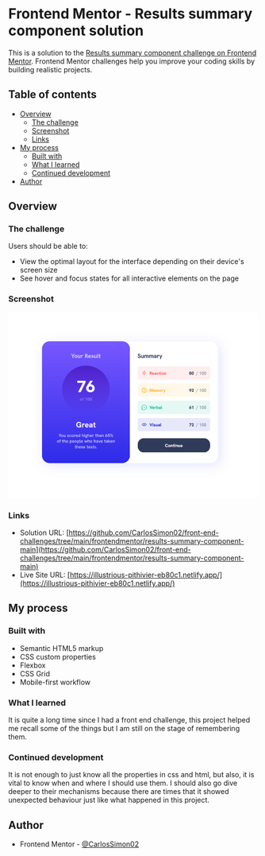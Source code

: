 # Frontend Mentor - Results summary component solution

This is a solution to the [Results summary component challenge on Frontend Mentor](https://www.frontendmentor.io/challenges/results-summary-component-CE_K6s0maV). Frontend Mentor challenges help you improve your coding skills by building realistic projects. 

## Table of contents

- [Overview](#overview)
  - [The challenge](#the-challenge)
  - [Screenshot](#screenshot)
  - [Links](#links)
- [My process](#my-process)
  - [Built with](#built-with)
  - [What I learned](#what-i-learned)
  - [Continued development](#continued-development)
- [Author](#author)

## Overview

### The challenge

Users should be able to:

- View the optimal layout for the interface depending on their device's screen size
- See hover and focus states for all interactive elements on the page

### Screenshot

![](./img/screenshot.png)

### Links

- Solution URL: [https://github.com/CarlosSimon02/front-end-challenges/tree/main/frontendmentor/results-summary-component-main](https://github.com/CarlosSimon02/front-end-challenges/tree/main/frontendmentor/results-summary-component-main)
- Live Site URL: [https://illustrious-pithivier-eb80c1.netlify.app/](https://illustrious-pithivier-eb80c1.netlify.app/)

## My process

### Built with

- Semantic HTML5 markup
- CSS custom properties
- Flexbox
- CSS Grid
- Mobile-first workflow

### What I learned

It is quite a long time since I had a front end challenge, this project helped me recall some of the things but I am still on the stage of remembering them.   

### Continued development

It is not enough to just know all the properties in css and html, but also, it is vital to know when and where I should use them. I should also go dive deeper to their mechanisms because there are times that it showed unexpected behaviour just like what happened in this project.

## Author

- Frontend Mentor - [@CarlosSimon02](https://www.frontendmentor.io/profile/CarlosSimon02)
